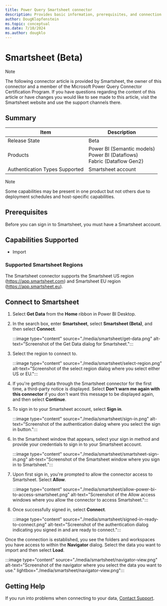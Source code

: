 ```yaml
---
title: Power Query Smartsheet connector
description: Provides basic information, prerequisites, and connection instructions, along with troubleshooting information for the Smartsheet connector.
author: DougKlopfenstein
ms.topic: conceptual
ms.date: 7/10/2024
ms.author: dougklo
---
```


# Smartsheet (Beta)

> [!NOTE]
>The following connector article is provided by Smartsheet, the owner of this connector and a member of the Microsoft Power Query Connector Certification Program. If you have questions regarding the content of this article or have changes you would like to see made to this article, visit the Smartsheet website and use the support channels there.

## Summary

| Item | Description |
| ---- | ----------- |
| Release State | Beta |
| Products | Power BI (Semantic models)<br/>Power BI (Dataflows)<br/>Fabric (Dataflow Gen2) |
| Authentication Types Supported | Smartsheet account |

> [!NOTE]
> Some capabilities may be present in one product but not others due to deployment schedules and host-specific capabilities.

## Prerequisites

Before you can sign in to Smartsheet, you must have a Smartsheet account.

## Capabilities Supported

* Import

### Supported Smartsheet Regions

The Smartsheet connector supports the Smartsheet US region (https://app.smartsheet.com) and Smartsheet EU region (https://app.smartsheet.eu).

## Connect to Smartsheet

1. Select **Get Data** from the **Home** ribbon in Power BI Desktop.

2. In the search box, enter **Smartsheet**, select **Smartsheet (Beta)**, and then select **Connect**.

   :::image type="content" source="./media/smartsheet/get-data.png" alt-text="Screenshot of the Get Data dialog for Smartsheet.":::

3. Select the region to connect to.

   :::image type="content" source="./media/smartsheet/select-region.png" alt-text="Screenshot of the select region dialog where you select either US or EU.":::

4. If you're getting data through the Smartsheet connector for the first time, a third-party notice is displayed. Select **Don't warn me again with this connector** if you don't want this message to be displayed again, and then select **Continue**.

5. To sign in to your Smartsheet account, select **Sign in**.

   :::image type="content" source="./media/smartsheet/sign-in.png" alt-text="Screenshot of the authentication dialog where you select the sign in button.":::

6. In the Smartsheet window that appears, select your sign in method and provide your credentials to sign in to your Smartsheet account.

   :::image type="content" source="./media/smartsheet/smartsheet-sign-in.png" alt-text="Screenshot of the Smartsheet window where you sign in to Smartsheet.":::

7. Upon first sign in, you're prompted to allow the connector access to Smartsheet. Select **Allow**.

   :::image type="content" source="./media/smartsheet/allow-power-bi-to-access-smartsheet.png" alt-text="Screenshot of the Allow access windows where you allow the connector to access Smartsheet.":::

8. Once successfully signed in, select **Connect**.

   :::image type="content" source="./media/smartsheet/signed-in-ready-to-connect.png" alt-text="Screenshot of the authentication dialog indicating you signed in and are ready to connect.":::

Once the connection is established, you see the folders and workspaces you have access to within the **Navigator** dialog. Select the data you want to import and then select **Load**.

   :::image type="content" source="./media/smartsheet/navigator-view.png" alt-text="Screenshot of the navigator where you select the data you want to use." lightbox="./media/smartsheet/navigator-view.png":::

## Getting Help

If you run into problems when connecting to your data, [Contact Support](https://help.smartsheet.com/contact).